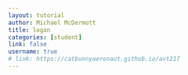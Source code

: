 ```yaml
---
layout: tutorial
author: Michael McDermott
title: logan
categories: [student]
link: false
username: true
# link: https://catbunnyaeronaut.github.io/avt217
---
```

